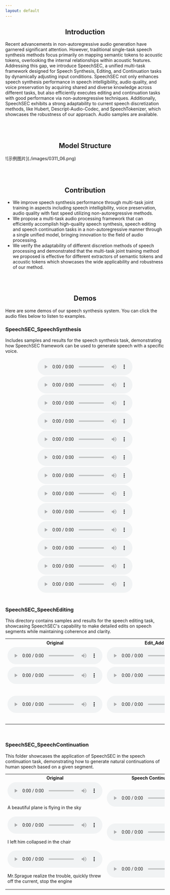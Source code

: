 ```yaml
---
layout: default
---
```


<div align="center">
  <h2>Introduction</h2>
</div>
Recent advancements in non-autoregressive audio generation have garnered significant attention. However, traditional single-task speech synthesis methods focus primarily on mapping semantic tokens to acoustic tokens, overlooking the internal relationships within acoustic features. Addressing this gap, we introduce SpeechSEC, a unified multi-task framework designed for Speech Synthesis, Editing, and Continuation tasks by dynamically adjusting input conditions. SpeechSEC not only enhances speech synthesis performance in speech intelligibility, audio quality, and voice preservation by acquiring shared and diverse knowledge across different tasks, but also efficiently executes editing and continuation tasks with good performance via non-autoregressive techniques. Additionally, SpeechSEC exhibits a strong adaptability to current speech discretization methods, like Hubert, Descript-Audio-Codec, and SpeechTokenizer, which showcases the robustness of our approach. Audio samples are available.

<br><br>

<div align="center">
  <h2>Model Structure</h2>
</div>
![示例图片](./images/0311_06.png)

<br><br>

<div align="center">
  <h2>Contribution</h2>
</div>

- We improve speech synthesis performance through multi-task joint training in aspects including speech intelligibility, voice preservation, audio quality with fast speed utilizing non-autoregressive methods.
- We propose a multi-task audio processing framework that can efficiently accomplish high-quality speech synthesis, speech editing and speech continuation tasks in a non-autoregressive manner through a single unified model, bringing innovation to the field of audio processing.
- We verify the adaptability of different discretion methods of speech processing and demonstrated that the multi-task joint training method we proposed is effective for different extractors of semantic tokens and acoustic tokens which showcases the wide applicability and robustness of our method.

<br><br>

<div align="center">
  <h2>Demos</h2>
</div>

Here are some demos of our speech synthesis system. You can click the audio files below to listen to examples.

### SpeechSEC_SpeechSynthesis

Includes samples and results for the speech synthesis task, demonstrating how SpeechSEC framework can be used to generate speech with a specific voice.

<div align="center">
  <audio controls>
    <source src="./demo-main/demo-main/1_SpeechSEC_SpeechSynthesis/1.wav" type="audio/wav">
    Your browser does not support the audio element.
  </audio>
  <audio controls>
    <source src="./demo-main/demo-main/1_SpeechSEC_SpeechSynthesis/2.wav" type="audio/wav">
    Your browser does not support the audio element.
  </audio>
  <audio controls>
    <source src="./demo-main/demo-main/1_SpeechSEC_SpeechSynthesis/3.wav" type="audio/wav">
    Your browser does not support the audio element.
  </audio>
  <audio controls>
    <source src="./demo-main/demo-main/1_SpeechSEC_SpeechSynthesis/4.wav" type="audio/wav">
    Your browser does not support the audio element.
  </audio>
  <audio controls>
    <source src="./demo-main/demo-main/1_SpeechSEC_SpeechSynthesis/5.wav" type="audio/wav">
    Your browser does not support the audio element.
  </audio>
    <audio controls>
    <source src="./demo-main/demo-main/1_SpeechSEC_SpeechSynthesis/6.wav" type="audio/wav">
    Your browser does not support the audio element.
  </audio>
  <audio controls>
    <source src="./demo-main/demo-main/1_SpeechSEC_SpeechSynthesis/7.wav" type="audio/wav">
    Your browser does not support the audio element.
  </audio>
  <audio controls>
    <source src="./demo-main/demo-main/1_SpeechSEC_SpeechSynthesis/8.wav" type="audio/wav">
    Your browser does not support the audio element.
  </audio>
  <audio controls>
    <source src="./demo-main/demo-main/1_SpeechSEC_SpeechSynthesis/9.wav" type="audio/wav">
    Your browser does not support the audio element.
  </audio>
  <audio controls>
    <source src="./demo-main/demo-main/1_SpeechSEC_SpeechSynthesis/10.wav" type="audio/wav">
    Your browser does not support the audio element.
  </audio>
    <audio controls>
    <source src="./demo-main/demo-main/1_SpeechSEC_SpeechSynthesis/11.wav" type="audio/wav">
    Your browser does not support the audio element.
  </audio>
  <audio controls>
    <source src="./demo-main/demo-main/1_SpeechSEC_SpeechSynthesis/12.wav" type="audio/wav">
    Your browser does not support the audio element.
  </audio>
  <audio controls>
    <source src="./demo-main/demo-main/1_SpeechSEC_SpeechSynthesis/13.wav" type="audio/wav">
    Your browser does not support the audio element.
  </audio>
</div>

<br>

### SpeechSEC_SpeechEditing

This directory contains samples and results for the speech editing task, showcasing SpeechSEC's capability to make detailed edits on speech segments while maintaining coherence and clarity.

<table>
  <tr>
    <th>Original</th>
    <th>Edit_Add</th>
    <th>Edit_Remove</th>
  </tr>
  <tr>
    <td>
      <audio controls>
        <source src="./demo-main/demo-main/2_SpeechSEC_SpeechEditing/1_Original.wav" type="audio/wav">
        Your browser does not support the audio element.
      </audio>
    </td>
    <td>
      <audio controls>
        <source src="./demo-main/demo-main/2_SpeechSEC_SpeechEditing/1_Edit_Add.wav" type="audio/wav">
        Your browser does not support the audio element.
      </audio>
    </td>
    <td>
      <audio controls>
        <source src="./demo-main/demo-main/2_SpeechSEC_SpeechEditing/1_Edit_Remove.wav" type="audio/wav">
        Your browser does not support the audio element.
      </audio>
    </td>
  </tr>
  <tr>
    <td>
      <audio controls>
        <source src="./demo-main/demo-main/2_SpeechSEC_SpeechEditing/2_Original.wav" type="audio/wav">
        Your browser does not support the audio element.
      </audio>
    </td>
    <td>
      <audio controls>
        <source src="./demo-main/demo-main/2_SpeechSEC_SpeechEditing/2_edit_add_a_funny_and_impressive.wav" type="audio/wav">
        Your browser does not support the audio element.
      </audio>
    </td>
    <td>
      <audio controls>
        <source src="./demo-main/demo-main/2_SpeechSEC_SpeechEditing/2_edit_replace_history_biology.wav" type="audio/wav">
        Your browser does not support the audio element.
      </audio>
    </td>
  </tr>
  <tr>
    <td>
      <audio controls>
        <source src="./demo-main/demo-main/2_SpeechSEC_SpeechEditing/3_Original.wav" type="audio/wav">
        Your browser does not support the audio element.
      </audio>
    </td>
    <td>
      <audio controls>
        <source src="./demo-main/demo-main/2_SpeechSEC_SpeechEditing/3_edit_add_andCallThePolice.wav" type="audio/wav">
        Your browser does not support the audio element.
      </audio>
    </td>
    <td>
      <audio controls>
        <source src="./demo-main/demo-main/2_SpeechSEC_SpeechEditing/3_edit_delete_quickly.wav" type="audio/wav">
        Your browser does not support the audio element.
      </audio>
       <audio controls>
        <source src="./demo-main/demo-main/2_SpeechSEC_SpeechEditing/3_edit_replace_slowly.wav" type="audio/wav">
        Your browser does not support the audio element.
      </audio>
    </td>
  </tr>
</table>

<br>

### SpeechSEC_SpeechContinuation

This folder showcases the application of SpeechSEC in the speech continuation task, demonstrating how to generate natural continuations of human speech based on a given segment.

<div align="center" text-align: "center">
  <table>
   <tr>
    <th>Original</th>
    <th>Speech Continuation</th>
  </tr>
    <tr>
      <td>
        <audio controls>
          <source src="./demo-main/demo-main/3_SpeechSEC_SpeechContinuation/1.wav" type="audio/wav">
          Your browser does not support the audio element.
        </audio>
        <p>A beautiful plane is flying in the sky</p>
      </td>
      <td>
        <audio controls>
          <source src="./demo-main/demo-main/3_SpeechSEC_SpeechContinuation/1_ContinueResult.wav" type="audio/wav">
          Your browser does not support the audio element.
        </audio>
      </td>
    </tr>
    <tr>
      <td>
        <audio controls>
          <source src="./demo-main/demo-main/3_SpeechSEC_SpeechContinuation/2.wav" type="audio/wav">
          Your browser does not support the audio element.
        </audio>
        <p>I left him collapsed in the chair</p>
      </td>
      <td>
        <audio controls>
          <source src="./demo-main/demo-main/3_SpeechSEC_SpeechContinuation/2_ContinueResult.wav" type="audio/wav">
          Your browser does not support the audio element.
        </audio>
      </td>
    </tr>
    <tr>
      <td>
        <audio controls>
          <source src="./demo-main/demo-main/3_SpeechSEC_SpeechContinuation/3.wav" type="audio/wav">
          Your browser does not support the audio element.
        </audio>
        <p>Mr.Sprague realize the trouble, quickly threw <br> off the current, stop the engine</p>
      </td>
      <td>
        <audio controls>
          <source src="./demo-main/demo-main/3_SpeechSEC_SpeechContinuation/3_ContinueResult.wav" type="audio/wav">
          Your browser does not support the audio element.
        </audio>
      </td>
    </tr>
  </table>
</div>

